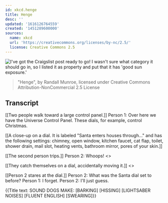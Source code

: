 ```yaml
---
id: xkcd.henge
title: Henge
desc: ''
updated: '1616126764559'
created: '1451289600000'
sources:
  name: xkcd
  url: 'https://creativecommons.org/licenses/by-nc/2.5/'
  license: Creative Commons 2.5
---
```

![I've got the Craigslist post ready to go! I wasn't sure what category it should go in, so I listed it as property and put that it has 'good sun exposure.'](https://imgs.xkcd.com/comics/henge.png)
> "Henge", by Randall Munroe, licensed under Creative Commons Attribution-NonCommercial 2.5 License

## Transcript
[[Two people walk toward a large control panel.]]
Person 1: Over here we have the Universe Control Panel. These dials, for example, control Christmas.

[[A close-up on a dial. It is labeled "Santa enters houses through..." and has the following settings: chimney, open window, kitchen faucet, cat flap, toilet, shower drain, mail slot, heating vents, bathroom mirror, pores of your skin.]]

[[The second person trips.]]
Person 2: Whoops!
<<trip>>

[[They catch themselves on a dial, accidentally moving it.]]
<<click click>>

[[Person 2 stares at the dial.]]
Person 2: What was the Santa dial set to before?
Person 1: I forget.
Person 2: I'll just guess.

{{Title text: SOUND DOGS MAKE: [BARKING] [HISSING] [LIGHTSABER NOISES] [FLUENT ENGLISH] [SWEARING]}}
